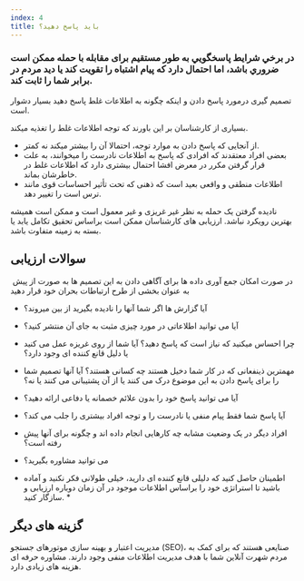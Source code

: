 ```yaml
---
index: 4
title: باید پاسخ دهید؟
---
```

### در برخي شرايط پاسخگويي به طور مستقيم برای مقابله با حمله ممکن است ضروري باشد، اما احتمال دارد که پيام اشتباه را تقويت کند يا دید مردم در برابر شما را ثابت کند.

تصمیم گیری درمورد پاسخ دادن و اینکه چگونه به اطلاعات غلط پاسخ دهید بسیار دشوار است.

بسیاری از کارشناسان بر این باورند که توجه اطلاعات غلط را تغذیه میکند.

* از آنجایی که پاسخ دادن به موارد توجه، احتمالا آن را بیشتر میکند نه کمتر.
* بعضی افراد معتقدند که افرادی که پاسخ به اطلاعات نادرست را میخوانند، به علت قرار گرفتن مکرر در معرض افشا احتمال بیشتری دارد که اطلاعات غلط در خاطرشان بماند.
* اطلاعات منطقی و واقعی بعید است که ذهنی که تحت تأثیر احساسات قوی مانند ترس است را تغییر دهد.

نادیده گرفتن یک حمله به نظر غیر غریزی و غیر معمول است و ممکن است همیشه بهترین رویکرد نباشد. ارزیابی های کارشناسان ممکن است براساس تحقیق تکامل یابد یا بسته به زمینه متفاوت باشد.

## سوالات ارزیابی

 در صورت امکان جمع آوری داده ها برای آگاهی دادن به این تصمیم ها به صورت از پیش به عنوان بخشی از طرح ارتباطات بحران خود قرار دهید

* آیا گزارش ها اگر شما آنها را نادیده بگیرید از بین میروند؟
* آیا می توانید اطلاعاتی در مورد چیزی مثبت به جای آن منتشر کنید؟
* چرا احساس میکنید که نیاز است که پاسخ دهید؟ آیا شما از روی غریزه عمل می کنید یا دلیل قانع کننده ای وجود دارد؟
* مهمترین ذینفعانی که در کار شما دخیل هستند چه کسانی هستند؟ آیا آنها تصمیم شما را برای پاسخ دادن به این موضوع درک می کنند یا از آن پشتیبانی می کنند یا نه؟
* آیا می توانید پاسخ خود را بدون علائم خصمانه یا دفاعی ارائه دهید؟
* آیا پاسخ شما فقط پیام منفی یا نادرست را و توجه افراد بیشتری را جلب می کند؟
* افراد دیگر در یک وضعیت مشابه چه کارهایی انجام داده اند و چگونه برای آنها پیش رفته است؟
* می توانید مشاوره بگیرید؟

* اطمینان حاصل کنید که دلیلی قانع کننده ای دارید، خیلی طولانی فکر نکنید و آماده باشید تا استراتژی خود را براساس اطلاعات موجود در آن زمان دوباره ارزیابی و سازگار کنید. *

## گزینه های دیگر

مدیریت اعتبار و بهینه سازی موتورهای جستجو (SEO)، صنایعی هستند که برای کمک به مردم شهرت آنلاین شما با هدف مدیریت اطلاعات منفی وجود دارند. مشاوره حرفه ای هزینه های زیادی دارد.